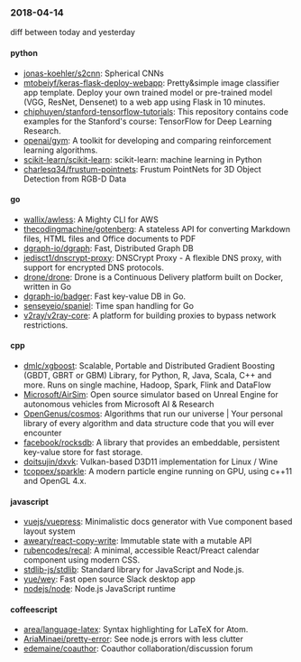 ### 2018-04-14
diff between today and yesterday

#### python
* [jonas-koehler/s2cnn](https://github.com/jonas-koehler/s2cnn): Spherical CNNs
* [mtobeiyf/keras-flask-deploy-webapp](https://github.com/mtobeiyf/keras-flask-deploy-webapp):  Pretty&simple image classifier app template. Deploy your own trained model or pre-trained model (VGG, ResNet, Densenet) to a web app using Flask in 10 minutes.
* [chiphuyen/stanford-tensorflow-tutorials](https://github.com/chiphuyen/stanford-tensorflow-tutorials): This repository contains code examples for the Stanford's course: TensorFlow for Deep Learning Research.
* [openai/gym](https://github.com/openai/gym): A toolkit for developing and comparing reinforcement learning algorithms.
* [scikit-learn/scikit-learn](https://github.com/scikit-learn/scikit-learn): scikit-learn: machine learning in Python
* [charlesq34/frustum-pointnets](https://github.com/charlesq34/frustum-pointnets): Frustum PointNets for 3D Object Detection from RGB-D Data

#### go
* [wallix/awless](https://github.com/wallix/awless): A Mighty CLI for AWS
* [thecodingmachine/gotenberg](https://github.com/thecodingmachine/gotenberg):  A stateless API for converting Markdown files, HTML files and Office documents to PDF
* [dgraph-io/dgraph](https://github.com/dgraph-io/dgraph): Fast, Distributed Graph DB
* [jedisct1/dnscrypt-proxy](https://github.com/jedisct1/dnscrypt-proxy): DNSCrypt Proxy - A flexible DNS proxy, with support for encrypted DNS protocols.
* [drone/drone](https://github.com/drone/drone): Drone is a Continuous Delivery platform built on Docker, written in Go
* [dgraph-io/badger](https://github.com/dgraph-io/badger): Fast key-value DB in Go.
* [senseyeio/spaniel](https://github.com/senseyeio/spaniel): Time span handling for Go
* [v2ray/v2ray-core](https://github.com/v2ray/v2ray-core): A platform for building proxies to bypass network restrictions.

#### cpp
* [dmlc/xgboost](https://github.com/dmlc/xgboost): Scalable, Portable and Distributed Gradient Boosting (GBDT, GBRT or GBM) Library, for Python, R, Java, Scala, C++ and more. Runs on single machine, Hadoop, Spark, Flink and DataFlow
* [Microsoft/AirSim](https://github.com/Microsoft/AirSim): Open source simulator based on Unreal Engine for autonomous vehicles from Microsoft AI & Research
* [OpenGenus/cosmos](https://github.com/OpenGenus/cosmos): Algorithms that run our universe | Your personal library of every algorithm and data structure code that you will ever encounter
* [facebook/rocksdb](https://github.com/facebook/rocksdb): A library that provides an embeddable, persistent key-value store for fast storage.
* [doitsujin/dxvk](https://github.com/doitsujin/dxvk): Vulkan-based D3D11 implementation for Linux / Wine
* [tcoppex/sparkle](https://github.com/tcoppex/sparkle): A modern particle engine running on GPU, using c++11 and OpenGL 4.x.

#### javascript
* [vuejs/vuepress](https://github.com/vuejs/vuepress): Minimalistic docs generator with Vue component based layout system
* [aweary/react-copy-write](https://github.com/aweary/react-copy-write):  Immutable state with a mutable API
* [rubencodes/recal](https://github.com/rubencodes/recal): A minimal, accessible React/Preact calendar component using modern CSS.
* [stdlib-js/stdlib](https://github.com/stdlib-js/stdlib):  Standard library for JavaScript and Node.js. 
* [yue/wey](https://github.com/yue/wey): Fast open source Slack desktop app
* [nodejs/node](https://github.com/nodejs/node): Node.js JavaScript runtime 

#### coffeescript
* [area/language-latex](https://github.com/area/language-latex): Syntax highlighting for LaTeX for Atom.
* [AriaMinaei/pretty-error](https://github.com/AriaMinaei/pretty-error): See node.js errors with less clutter
* [edemaine/coauthor](https://github.com/edemaine/coauthor): Coauthor collaboration/discussion forum
